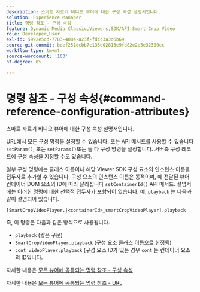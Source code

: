 ```yaml
---
description: 스마트 자르기 비디오 뷰어에 대한 구성 속성 설명서입니다.
solution: Experience Manager
title: 명령 참조 - 구성 속성
feature: Dynamic Media Classic,Viewers,SDK/API,Smart Crop Video
role: Developer,User
exl-id: 5992e5cd-7783-408e-a23f-fdcc3a3d6b69
source-git-commit: bdef251dcbb7c135d02813e9fd82e2e5e32300cc
workflow-type: tm+mt
source-wordcount: '163'
ht-degree: 0%

---
```


# 명령 참조 - 구성 속성{#command-reference-configuration-attributes}

스마트 자르기 비디오 뷰어에 대한 구성 속성 설명서입니다.

URL에서 모든 구성 명령을 설정할 수 있습니다. 또는 API 메서드를 사용할 수 있습니다 `setParam()`, 또는 `setParams()`또는 둘 다 구성 명령을 설정합니다. 서버측 구성 레코드에 구성 속성을 지정할 수도 있습니다.

일부 구성 명령에는 클래스 이름이나 해당 Viewer SDK 구성 요소의 인스턴스 이름을 접두사로 추가할 수 있습니다. 구성 요소의 인스턴스 이름은 동적이며, 에 전달된 뷰어 컨테이너 DOM 요소의 ID에 따라 달라집니다 `setContainerId()` API 메서드. 설명서에는 이러한 명령에 대한 선택적 접두사가 포함되어 있습니다. 예, `playback` 는 다음과 같이 설명되어 있습니다.

```
[SmartCropVideoPlayer.|<containerId>_smartCropVideoPlayer].playback
```

즉, 이 명령은 다음과 같은 방식으로 사용됩니다.

* `playback` (짧은 구문)
* `SmartCropVideoPlayer.playback` (구성 요소 클래스 이름으로 한정됨)
* `cont_videoPlayer.playback` (구성 요소 ID가 있는 경우 `cont` 는 컨테이너 요소의 ID입니다.

자세한 내용은 [모든 뷰어에 공통되는 명령 참조 - 구성 속성](../../../r-html5-viewer-20-cmdref-configattrib/r-html5-viewer-20-cmdref-configattrib.md#concept-850e0f2c49b949deb7cfbfd330d329bd)

자세한 내용은 [모든 뷰어에 공통되는 명령 참조 - URL](../../../c-html5-viewer-20-cmdref-url/c-html5-viewer-20-cmdref-url.md#concept-9b337f349b7b406b8c33c7ee96b3e226)
